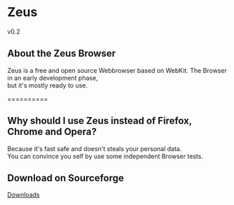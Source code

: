 <h1>Zeus</h1>
v0.2

<h2>About the Zeus Browser</h2>

Zeus is a free and open source Webbrowser based on WebKit. The Browser in an early development phase, <br> 
but it's mostly ready to use.

==========

<h2>Why should I use Zeus instead of Firefox, Chrome and Opera?</h2>

Because it's fast safe and doesn't steals your personal data.<br>
You can convince you self by use some independent Browser tests.

<h2>Download on Sourceforge</h2>
<a href="https://sourceforge.net/projects/zeusbrowser/files/?source=navbar">Downloads</a>
